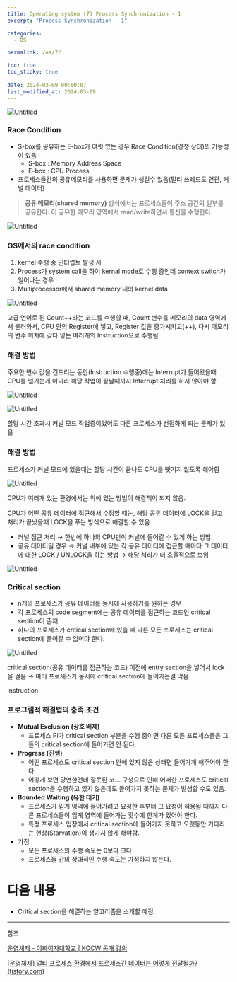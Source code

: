 ```yaml
---
title: Operating system (7) Process Synchronization - 1
excerpt: "Process Synchronization - 1"

categories:
  - OS

permalink: /os/7/

toc: true
toc_sticky: true
 
date: 2024-03-09 00:00:07
last_modified_at: 2024-03-09
---
```



![Untitled](/assets/images/2024-03-09-Operating-system-7-Process-Synchronization--1/Untitled.png)

### Race Condition

- S-box를 공유하는 E-box가 여럿 있는 경우 Race Condition(경쟁 상태)의 가능성이 있음
    - S-box : Memory Address Space
    - E-box : CPU Process
- 프로세스들간의 공유메모리를 사용하면 문제가 생길수 있음(멀티 쓰레드도 연관, 커널 데이터)

> **공유 메모리(shared memory)** 방식에서는 프로세스들이 주소 공간의 일부를 공유한다. 이 공유한 메모리 영역에서 read/write하면서 통신을 수행한다.
> 

![Untitled](/assets/images/2024-03-09-Operating-system-7-Process-Synchronization--1/Untitled%201.png)

### OS에서의 race condition

1. kernel 수행 중 인터럽트 발생 시
2. Process가 system call을 하여 kernal mode로 수행 중인데 context switch가 일어나는 경우
3. Multiprocessor에서 shared memory 내의 kernel data

![Untitled](/assets/images/2024-03-09-Operating-system-7-Process-Synchronization--1/Untitled%202.png)

고급 언어로 된 Count++라는 코드를 수행할 때, Count 변수를 메모리의 data 영역에서 불러와서, CPU 안의 Register에 넣고, Register 값을 증가시키고(++), 다시 메모리의 변수 위치에 갖다 넣는 여러개의 Instruction으로 수행됨.

### 해결 방법

주요한 변수 값을 건드리는 동안(Instruction 수행중)에는 Interrupt가 들어왔을때 CPU를 넘기는게 아니라 해당 작업이 끝날때까지 Interrupt 처리를 하지 않아야 함.

![Untitled](/assets/images/2024-03-09-Operating-system-7-Process-Synchronization--1/Untitled%203.png)

![Untitled](/assets/images/2024-03-09-Operating-system-7-Process-Synchronization--1/Untitled%204.png)

할당 시간 초과시 커널 모드 작업중이었어도 다른 프로세스가 선점하게 되는 문제가 있음

### 해결 방법

프로세스가 커널 모드에 있을때는 할당 시간이 끝나도 CPU를 뺏기지 않도록 해야함

![Untitled](/assets/images/2024-03-09-Operating-system-7-Process-Synchronization--1/Untitled%205.png)

CPU가 여러개 있는 환경에서는 위에 있는 방법이 해결책이 되지 않음.

CPU가 어떤 공유 데이터에 접근해서 수정할 때는, 해당 공유 데이터에 LOCK을 걸고 처리가 끝났을때 LOCK을 푸는 방식으로 해결할 수 있음.

- 커널 접근 처리 → 한번에 하나의 CPU만이 커널에 들어갈 수 있게 하는 방법
- 공유 데이터일 경우 → 커널 내부에 있는 각 공유 데이터에 접근할 때마다 그 데이터에 대한 LOCK / UNLOCK을 하는 방법 → 해당 처리가 더 효율적으로 보임

![Untitled](/assets/images/2024-03-09-Operating-system-7-Process-Synchronization--1/Untitled%206.png)

### Critical section

- n개의 프로세스가 공유 데이터를 동시에 사용하기를 원하는 경우
- 각 프로세스의 code segment에는 공유 데이터를 접근하는 코드인 critical section이 존재
- 하나의 프로세스가 critical section에 있을 때 다른 모든 프로세스는 critical section에 들어갈 수 없어야 한다.

![Untitled](/assets/images/2024-03-09-Operating-system-7-Process-Synchronization--1/Untitled%207.png)

critical section(공유 데이터를 접근하는 코드) 이전에 entry section을 넣어서 lock을 걸음 → 여러 프로세스가 동시에 critical section에 들어가는걸 막음.

instruction

### 프로그램적 해결법의 충족 조건

- **Mutual Exclusion (상호 배제)**
    - 프로세스 Pi가 critical section 부분을 수행 중이면 다른 모든 프로세스들은 그들의 critical section에 들어가면 안 된다.
- **Progress (진행)**
    - 어떤 프로세스도 critical section 안에 있지 않은 상태면 들어가게 해주어야 한다.
    - 어떻게 보면 당연한건데 잘못된 코드 구성으로 인해 어떠한 프로세스도 critical section을 수행하고 있지 않은데도 들어가지 못하는 문제가 발생할 수도 있음.
- **Bounded Waiting (유한 대기)**
    - 프로세스가 임계 영역에 들어가려고 요청한 후부터 그 요청이 허용될 때까지 다른 프로세스들이 임계 영역에 들어가는 횟수에 한계가 있어야 한다.
    - 특정 프로세스 입장에서 critical section에 들어가지 못하고 오랫동안 기다리는 현상(Starvation)이 생기지 않게 해야함.
- 가정
    - 모든 프로세스의 수행 속도는 0보다 크다
    - 프로세스들 간의 상대적인 수행 속도는 가정하지 않는다.

# 다음 내용

- Critical section을 해결하는 알고리즘을 소개할 예정.

---

참조

[운영체제 - 이화여자대학교 | KOCW 공개 강의](http://www.kocw.net/home/search/kemView.do?kemId=1046323)

[[운영체제] 멀티 프로세스 환경에서 프로세스간 데이터는 어떻게 전달될까? (tistory.com)](https://hyuuny.tistory.com/153)